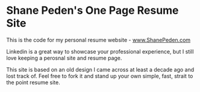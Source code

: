 # Shane Peden's One Page Resume Site
This is the code for my personal resume website - www.ShanePeden.com

Linkedin is a great way to showcase your professional experience, but I still love keeping a perosnal site and resume page.

This site is based on an old design I came across at least a decade ago and lost track of.  Feel free to fork it and stand up your own simple, fast, strait to the point resume site.
